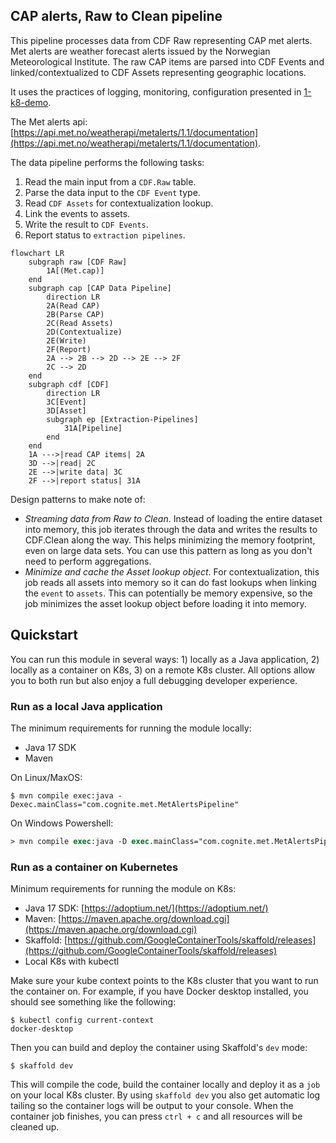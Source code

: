 ## CAP alerts, Raw to Clean pipeline

This pipeline processes data from CDF Raw representing CAP met alerts. Met alerts are weather forecast alerts issued by the Norwegian Meteorological Institute. The raw CAP items are parsed into CDF Events and linked/contextualized to CDF Assets representing geographic locations.

It uses the practices of logging, monitoring, configuration presented in [1-k8-demo](../1-k8-demo/README.md).

 The Met alerts api: [https://api.met.no/weatherapi/metalerts/1.1/documentation](https://api.met.no/weatherapi/metalerts/1.1/documentation).

The data pipeline performs the following tasks:
1) Read the main input from a `CDF.Raw` table.
2) Parse the data input to the `CDF Event` type.
3) Read `CDF Assets` for contextualization lookup.
4) Link the events to assets.
5) Write the result to `CDF Events`.
6) Report status to `extraction pipelines`.

```mermaid
flowchart LR
    subgraph raw [CDF Raw]
        1A[(Met.cap)]
    end
    subgraph cap [CAP Data Pipeline]
        direction LR
        2A(Read CAP)
        2B(Parse CAP)
        2C(Read Assets)
        2D(Contextualize)
        2E(Write)
        2F(Report)
        2A --> 2B --> 2D --> 2E --> 2F
        2C --> 2D
    end
    subgraph cdf [CDF]
        direction LR
        3C[Event]
        3D[Asset]
        subgraph ep [Extraction-Pipelines]
            31A[Pipeline]
        end
    end
    1A --->|read CAP items| 2A
    3D -->|read| 2C
    2E -->|write data| 3C
    2F -->|report status| 31A
```

Design patterns to make note of:
- _Streaming data from Raw to Clean_. Instead of loading the entire dataset into memory, this job iterates through the data and writes the results to CDF.Clean along the way. This helps minimizing the memory footprint, even on large data sets. You can use this pattern as long as you don't need to perform aggregations.
- _Minimize and cache the Asset lookup object_. For contextualization, this job reads all assets into memory so it can do fast lookups when linking the `event` to `assets`. This can potentially be memory expensive, so the job minimizes the asset lookup object before loading it into memory.

## Quickstart

You can run this module in several ways: 1) locally as a Java application, 2) locally as a container on K8s, 3) on a remote K8s cluster. All options allow you to both run but also enjoy a full debugging developer experience.

### Run as a local Java application

The minimum requirements for running the module locally:
- Java 17 SDK
- Maven

On Linux/MaxOS:
```console
$ mvn compile exec:java -Dexec.mainClass="com.cognite.met.MetAlertsPipeline"
```

On Windows Powershell:
```ps
> mvn compile exec:java -D exec.mainClass="com.cognite.met.MetAlertsPipeline"
```

### Run as a container on Kubernetes

Minimum requirements for running the module on K8s:
- Java 17 SDK: [https://adoptium.net/](https://adoptium.net/)
- Maven: [https://maven.apache.org/download.cgi](https://maven.apache.org/download.cgi)
- Skaffold: [https://github.com/GoogleContainerTools/skaffold/releases](https://github.com/GoogleContainerTools/skaffold/releases)
- Local K8s with kubectl

Make sure your kube context points to the K8s cluster that you want to run the container on. For example, if you
have Docker desktop installed, you should see something like the following:
```console
$ kubectl config current-context
docker-desktop
```

Then you can build and deploy the container using Skaffold's `dev` mode:
```console
$ skaffold dev
```
This will compile the code, build the container locally and deploy it as a `job` on your local K8s cluster. By using
`skaffold dev` you also get automatic log tailing so the container logs will be output to your console. When the
container job finishes, you can press `ctrl + c` and all resources will be cleaned up.